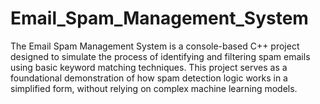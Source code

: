 # Email_Spam_Management_System
The Email Spam Management System is a console-based C++ project designed to simulate the process of identifying and filtering spam emails using basic keyword matching techniques. This project serves as a foundational demonstration of how spam detection logic works in a simplified form, without relying on complex machine learning models.

